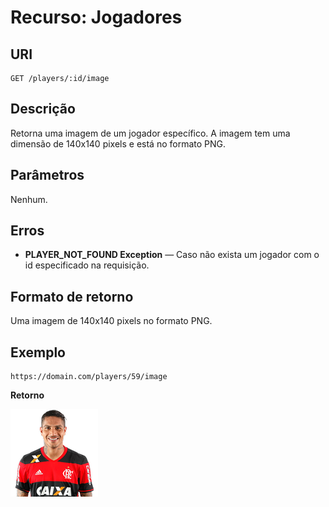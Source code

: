 
# Recurso: Jogadores

## URI
    GET /players/:id/image

## Descrição
Retorna uma imagem de um jogador específico. A imagem tem uma dimensão de 140x140 pixels e está no formato PNG.

## Parâmetros
Nenhum.

## Erros
- **PLAYER_NOT_FOUND Exception** — Caso não exista um jogador com o id especificado na requisição.

## Formato de retorno
Uma imagem de 140x140 pixels no formato PNG.

## Exemplo

    https://domain.com/players/59/image

**Retorno**

![N|Solid](https://github.com/jeanthome/campeonato-brasileiro/blob/master/apicore/src/main/resources/images/clubs/flamengo/guerrero.png)
